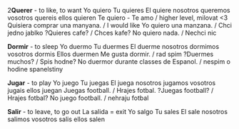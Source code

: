 2**Querer** - to like, to want
Yo quiero
Tu quieres
El quiere
nosotros queremos
vosotros quereis
ellos quieren
Te quiero - Te amo / higher level, milovat <3
Quisiera comprar una manyana. / I would like
Yo quiero una manzana. / Chci jedno jablko
?Quieres cafe? / Chces kafe?
No quiero nada. / Nechci nic

**Dormir** - to sleep
Yo duermo
Tu duermes
El duerme
nosotros dormimos
vosotros dormis
Ellos duermen
Me gusta dormir. / rad spim
?Duermes muchos? / Spis hodne?
No duermor durante classes de Espanol. / nespim o hodine spanelstiny

**Jugar** - to play
Yo juego
Tu juegas
El juega
nosotros jugamos
vosotros jugais
ellos juegan
Juegas football. / Hrajes fotbal.
?Juegas football? / Hrajes fotbal?
No juego football. / nehraju fotbal

**Salir** - to leave, to go out
La salida = exit
Yo salgo
Tu sales
El sale
nosotros salimos
vosotros salis
ellos salen